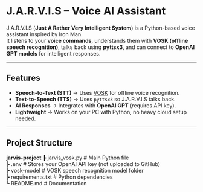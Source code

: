# J.A.R.V.I.S – Voice AI Assistant  

J.A.R.V.I.S (**Just A Rather Very Intelligent System**) is a Python-based voice assistant inspired by Iron Man.  
It listens to your **voice commands**, understands them with **VOSK (offline speech recognition)**, talks back using **pyttsx3**, and can connect to **OpenAI GPT models** for intelligent responses.  

---

## Features
- **Speech-to-Text (STT)** → Uses [VOSK](https://alphacephei.com/vosk/) for offline voice recognition.  
- **Text-to-Speech (TTS)** → Uses `pyttsx3` so J.A.R.V.I.S talks back.  
- **AI Responses** → Integrates with **OpenAI GPT** (requires API key).  
- **Lightweight** → Works on your PC with Python, no heavy cloud setup needed.  

---

## Project Structure
**jarvis-project**
┣ jarvis_vosk.py # Main Python file<br>
┣ .env # Stores your OpenAI API key (not uploaded to GitHub)<br>
┣ vosk-model # VOSK speech recognition model folder<br>
┣ requirements.txt # Python dependencies<br>
┗ README.md # Documentation<br>
